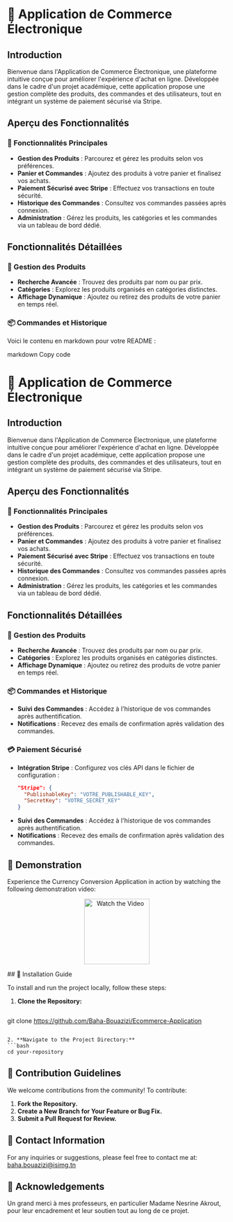 # 🛒 Application de Commerce Électronique  


## Introduction  

Bienvenue dans l'Application de Commerce Électronique, une plateforme intuitive conçue pour améliorer l'expérience d'achat en ligne. Développée dans le cadre d'un projet académique, cette application propose une gestion complète des produits, des commandes et des utilisateurs, tout en intégrant un système de paiement sécurisé via Stripe.  

## Aperçu des Fonctionnalités  

### 🌟 Fonctionnalités Principales  

- **Gestion des Produits** : Parcourez et gérez les produits selon vos préférences.  
- **Panier et Commandes** : Ajoutez des produits à votre panier et finalisez vos achats.  
- **Paiement Sécurisé avec Stripe** : Effectuez vos transactions en toute sécurité.  
- **Historique des Commandes** : Consultez vos commandes passées après connexion.  
- **Administration** : Gérez les produits, les catégories et les commandes via un tableau de bord dédié.  

## Fonctionnalités Détaillées  

### 🛒 Gestion des Produits  

- **Recherche Avancée** : Trouvez des produits par nom ou par prix.  
- **Catégories** : Explorez les produits organisés en catégories distinctes.  
- **Affichage Dynamique** : Ajoutez ou retirez des produits de votre panier en temps réel.  

### 📦 Commandes et Historique  
Voici le contenu en markdown pour votre README :

markdown
Copy code
# 🛒 Application de Commerce Électronique  

## Introduction  

Bienvenue dans l'Application de Commerce Électronique, une plateforme intuitive conçue pour améliorer l'expérience d'achat en ligne. Développée dans le cadre d'un projet académique, cette application propose une gestion complète des produits, des commandes et des utilisateurs, tout en intégrant un système de paiement sécurisé via Stripe.  

## Aperçu des Fonctionnalités  

### 🌟 Fonctionnalités Principales  

- **Gestion des Produits** : Parcourez et gérez les produits selon vos préférences.  
- **Panier et Commandes** : Ajoutez des produits à votre panier et finalisez vos achats.  
- **Paiement Sécurisé avec Stripe** : Effectuez vos transactions en toute sécurité.  
- **Historique des Commandes** : Consultez vos commandes passées après connexion.  
- **Administration** : Gérez les produits, les catégories et les commandes via un tableau de bord dédié.  

## Fonctionnalités Détaillées  

### 🛒 Gestion des Produits  

- **Recherche Avancée** : Trouvez des produits par nom ou par prix.  
- **Catégories** : Explorez les produits organisés en catégories distinctes.  
- **Affichage Dynamique** : Ajoutez ou retirez des produits de votre panier en temps réel.  

### 📦 Commandes et Historique  

- **Suivi des Commandes** : Accédez à l'historique de vos commandes après authentification.  
- **Notifications** : Recevez des emails de confirmation après validation des commandes.  

### 💳 Paiement Sécurisé  

- **Intégration Stripe** : Configurez vos clés API dans le fichier de configuration :  
  ```json  
  "Stripe": {  
    "PublishableKey": "VOTRE_PUBLISHABLE_KEY",  
    "SecretKey": "VOTRE_SECRET_KEY"  
  }  

- **Suivi des Commandes** : Accédez à l'historique de vos commandes après authentification.  
- **Notifications** : Recevez des emails de confirmation après validation des commandes.  
 
## 🎥 Demonstration

Experience the Currency Conversion Application in action by watching the following demonstration video:

<p align="center">
  <a href="https://www.youtube.com/watch?v=1MKDihVGYzI">
    <img src="public/images/youtt.jpg" alt="Watch the Video" width="150">
  </a>
</p>
## 🚀 Installation Guide

To install and run the project locally, follow these steps:

1. **Clone the Repository:**
   ```bash
git clone https://github.com/Baha-Bouazizi/Ecommerce-Application  
   ```

2. **Navigate to the Project Directory:**
   ```bash
   cd your-repository
   ```

## 🤝 Contribution Guidelines

We welcome contributions from the community! To contribute:

1. **Fork the Repository.**
2. **Create a New Branch for Your Feature or Bug Fix.**
3. **Submit a Pull Request for Review.**
   
## 📧 Contact Information
For any inquiries or suggestions, please feel free to contact me at: baha.bouazizi@isimg.tn


## 🙏 Acknowledgements
Un grand merci à mes professeurs, en particulier Madame Nesrine Akrout, pour leur encadrement et leur soutien tout au long de ce projet.
